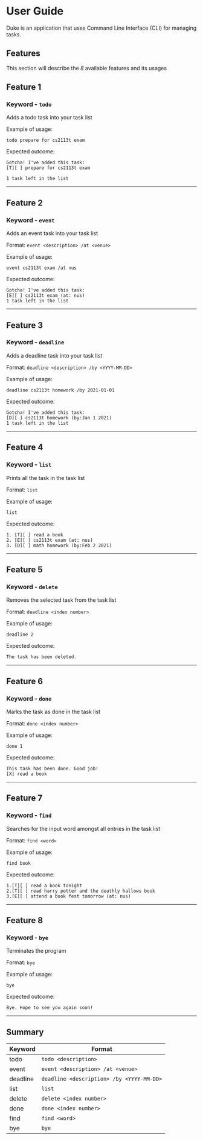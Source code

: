 # User Guide

Duke is an application that uses Command Line Interface (CLI) for managing tasks.
## Features 

This section will describe the *8* available features and its usages
## Feature 1 
### Keyword - `todo`

Adds a todo task into your task list

Example of usage: 

`todo prepare for cs2113t exam`

Expected outcome:
```
Gotcha! I've added this task:
[T][ ] prepare for cs2113t exam

1 task left in the list
```

---
## Feature 2

### Keyword - `event`

Adds an event task into your task list

Format: `event <description> /at <venue>`

Example of usage:

`event cs2113t exam /at nus`

Expected outcome:
```
Gotcha! I've added this task:
[E][ ] cs2113t exam (at: nus)
1 task left in the list
```
---
## Feature 3

### Keyword - `deadline`

Adds a deadline task into your task list

Format: `deadline <description> /by <YYYY-MM-DD>`

Example of usage:

`deadline cs2113t homework /by 2021-01-01`

Expected outcome:
```
Gotcha! I've added this task:
[D][ ] cs2113t homework (by:Jan 1 2021)
1 task left in the list
```
---
## Feature 4

### Keyword - `list`

Prints all the task in the task list

Format: `list`

Example of usage:

`list`

Expected outcome:
```
1. [T][ ] read a book
2. [E][ ] cs2113t exam (at: nus)
3. [D][ ] math homework (by:Feb 2 2021)
```
---
## Feature 5

### Keyword - `delete`

Removes the selected task from the task list

Format: `deadline <index number>`

Example of usage:

`deadline 2`

Expected outcome:
```
The task has been deleted.
```
---
## Feature 6

### Keyword - `done`

Marks the task as done in the task list

Format: `done <index number>`

Example of usage:

`done 1`

Expected outcome:
```
This task has been done. Good job!
[X] read a book
```
---
## Feature 7

### Keyword - `find`

Searches for the input word amongst all entries in the task list

Format: `find <word>`

Example of usage:

`find book`

Expected outcome:
```
1.[T][ ] read a book tonight
2.[T][ ] read harry potter and the deathly hallows book 
3.[E][ ] attend a book fest tomorrow (at: nus)
```
---
## Feature 8

### Keyword - `bye`

Terminates the program

Format: `bye`

Example of usage:

`bye`

Expected outcome:
```
Bye. Hope to see you again soon!
```
---
## Summary

Keyword | Format
-------------| ------------
todo | `todo <description>`
event | `event <description> /at <venue>`
deadline | `deadline <description> /by <YYYY-MM-DD>`
list | `list`
delete | `delete <index number>`
done | `done <index number>`
find | `find <word>`
bye | `bye`
